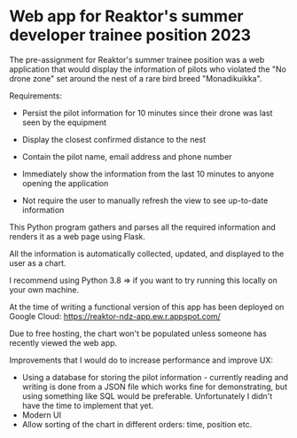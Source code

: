 # Web app for Reaktor's summer developer trainee position 2023

The pre-assignment for Reaktor's summer trainee position was a web application that would display the information of pilots who violated the "No drone zone" set around 
the nest of a rare bird breed "Monadikuikka".

Requirements:

- Persist the pilot information for 10 minutes since their drone was last seen by the equipment

- Display the closest confirmed distance to the nest

- Contain the pilot name, email address and phone number

- Immediately show the information from the last 10 minutes to anyone opening the application

- Not require the user to manually refresh the view to see up-to-date information

This Python program gathers and parses all the required information and renders it as a web page using Flask.

All the information is automatically collected, updated, and displayed to the user as a chart.

I recommend using Python 3.8 => if you want to try running this locally on your own machine.

At the time of writing a functional version of this app has been deployed on Google Cloud: https://reaktor-ndz-app.ew.r.appspot.com/

Due to free hosting, the chart won't be populated unless someone has recently viewed the web app.

Improvements that I would do to increase performance and improve UX:

- Using a database for storing the pilot information - currently reading and writing is done from a JSON file which works fine for demonstrating, but using something like SQL would be preferable. Unfortunately I didn't have the time to implement that yet.
- Modern UI
- Allow sorting of the chart in different orders: time, position etc.
